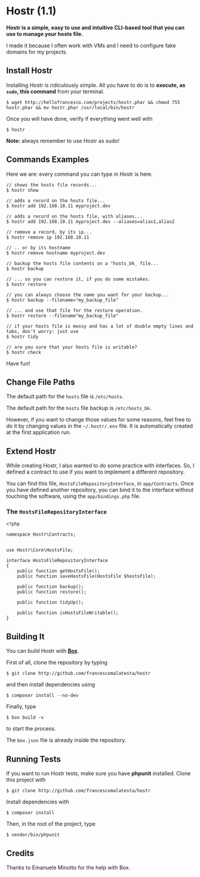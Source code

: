 # Hostr (1.1)

**Hostr is a simple, easy to use and intuitive CLI-based tool that you can use to manage your hosts file.**

I made it because I often work with VMs and I need to configure fake domains for my projects.

## Install Hostr

Installing Hostr is ridiculously simple. All you have to do is to **execute, as `sudo`, this command** from your terminal.

    $ wget http://hellofrancesco.com/projects/hostr.phar && chmod 755 hostr.phar && mv hostr.phar /usr/local/bin/hostr

Once you will have done, verify if everything went well with

    $ hostr

**Note:** always remember to use Hostr as sudo!

## Commands Examples

Here we are: every command you can type in Hostr is here.

    // shows the hosts file records...
    $ hostr show
    
    // adds a record on the hosts file...
    $ hostr add 192.168.10.11 myproject.dev
    
    // adds a record on the hosts file, with aliases...
    $ hostr add 192.168.10.11 myproject.dev --aliases=alias1,alias2
    
    // remove a record, by its ip...
    $ hostr remove ip 192.168.10.11
    
    // .. or by its hostname
    $ hostr remove hostname myproject.dev
    
    // backup the hosts file contents on a "hosts_bk_ file...
    $ hostr backup
    
    // ... so you can restore it, if you do some mistakes. 
    $ hostr restore
    
    // you can always choose the name you want for your backup...
    $ hostr backup --filename="my_backup_file"
    
    // ... and use that file for the restore operation.
    $ hostr restore --filename"my_backup_file"
    
    // if your hosts file is messy and has a lot of double empty lines and tabs, don't worry: just use
    $ hostr tidy
    
    // are you sure that your hosts file is writable?
    $ hostr check

Have fun!

## Change File Paths

The default path for the `hosts` file is `/etc/hosts`.

The default path for the `hosts` file backup is `/etc/hosts_bk`.

However, if you want to change those values for some reasons, feel free to do it by changing values in the `~/.hostr/.env` file. It is automatically created at the first application run.

## Extend Hostr

While creating Hostr, I also wanted to do some practice with interfaces. So, I defined a contract to use if you want to implement a different repository.

You can find this file, `HostsFileRepositoryInterface`, in `app/Contracts`. Once you have defined another repository, you can bind it to the interface without touching the software, using the `app/bindings.php` file.

### The `HostsFileRepositoryInterface`

    <?php
    
    namespace Hostr\Contracts;
    
    
    use Hostr\Core\HostsFile;
    
    interface HostsFileRepositoryInterface
    {
        public function getHostsFile();
        public function saveHostsFile(HostsFile $hostsFile);
    
        public function backup();
        public function restore();
    
        public function tidyUp();
    
        public function isHostsFileWritable();
    }

## Building It

You can build Hostr with [**Box**](https://github.com/box-project/box2).

First of all, clone the repository by typing

    $ git clone http://github.com/francescomalatesta/hostr

and then install dependencies using

    $ composer install --no-dev

Finally, type

    $ box build -v

to start the process.

The `box.json` file is already inside the repository.

## Running Tests

If you want to run Hostr tests, make sure you have **phpunit** installed. Clone this project with

    $ git clone http://github.com/francescomalatesta/hostr

Install dependencies with

    $ composer install

Then, in the root of the project, type

    $ vendor/bin/phpunit

## Credits

Thanks to Emanuele Minotto for the help with Box.
